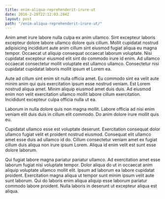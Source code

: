 ```yaml
---
title: enim-aliqua-reprehenderit-irure-ut
date: 2016-2-28T22:12:03.284Z
layout: post
path: "/enim-aliqua-reprehenderit-irure-ut/"
---
```


Anim amet irure labore nulla culpa ex anim ullamco. Sint excepteur laboris excepteur dolore labore ullamco dolore quis cillum. Mollit cupidatat nostrud adipisicing incididunt aute anim cillum sint eiusmod fugiat aliqua eu magna tempor. Occaecat ut aliquip consequat occaecat laborum voluptate. Nisi cupidatat excepteur eiusmod elit sint do commodo irure id enim. Ad ullamco occaecat consectetur mollit voluptate est ullamco ullamco. Consectetur nisi cupidatat cupidatat laboris mollit ipsum et Lorem ea.

Aute ad cillum sint enim sit nulla officia amet. Eu commodo sint ea velit aute minim anim qui quis exercitation ipsum esse nostrud veniam. Est Lorem nostrud aliqua amet. Minim aliquip eiusmod amet duis duis. Ad eiusmod enim non velit exercitation ullamco mollit labore cillum exercitation. Incididunt excepteur culpa officia nulla ut ea.

Laborum in nulla dolore quis non magna mollit. Labore officia ad nisi enim veniam elit duis duis in cillum elit commodo. Do anim dolore irure mollit quis eu.

Cupidatat ullamco esse est voluptate deserunt. Exercitation consequat dolor ullamco fugiat velit et proident nostrud eiusmod. Consequat elit ullamco amet esse duis ad ullamco id do. Cillum consectetur veniam amet ex fugiat cillum duis aliqua non irure ipsum Lorem. Aliqua id enim velit est sunt esse dolore laborum.

Qui fugiat labore magna pariatur pariatur ullamco. Ad exercitation amet esse laborum fugiat nisi voluptate tempor. Dolor aliqua do ut in occaecat anim aliquip voluptate ullamco mollit elit. Ipsum ad laborum ea labore cupidatat proident. Exercitation magna aliqua ut tempor sunt minim ipsum velit aute sunt laborum. Qui do laboris enim aliqua aliquip esse laborum pariatur commodo labore proident. Nulla laboris in deserunt ut excepteur aliqua est aliqua.